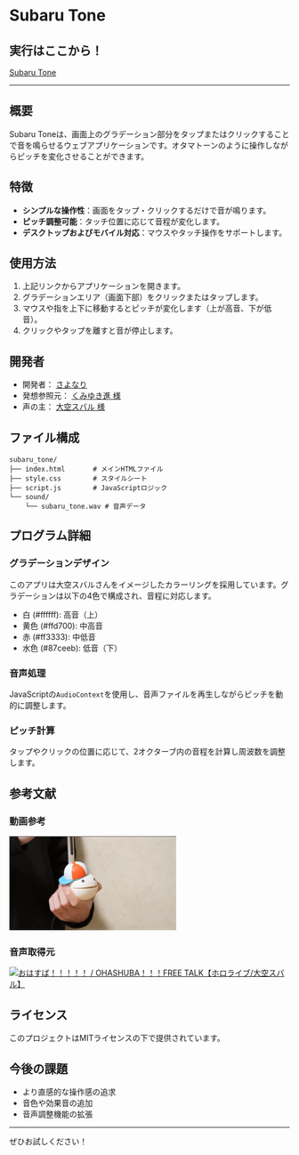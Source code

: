 # Subaru Tone

## 実行はここから！

[Subaru Tone](https://sayonari.github.io/subaru_tone/)

---

## 概要

Subaru Toneは、画面上のグラデーション部分をタップまたはクリックすることで音を鳴らせるウェブアプリケーションです。オタマトーンのように操作しながらピッチを変化させることができます。

## 特徴

- **シンプルな操作性**：画面をタップ・クリックするだけで音が鳴ります。
- **ピッチ調整可能**：タッチ位置に応じて音程が変化します。
- **デスクトップおよびモバイル対応**：マウスやタッチ操作をサポートします。

## 使用方法

1. 上記リンクからアプリケーションを開きます。
2. グラデーションエリア（画面下部）をクリックまたはタップします。
3. マウスや指を上下に移動するとピッチが変化します（上が高音、下が低音）。
4. クリックやタップを離すと音が停止します。

## 開発者

- 開発者： [さよなり](https://x.com/sayonari)
- 発想参照元： [くみゆき進 様](https://x.com/kumiyuki_P)
- 声の主： [大空スバル 様](https://x.com/oozorasubaru)

## ファイル構成

```
subaru_tone/
├── index.html       # メインHTMLファイル
├── style.css        # スタイルシート
├── script.js        # JavaScriptロジック
└── sound/
    └── subaru_tone.wav # 音声データ
```

## プログラム詳細

### グラデーションデザイン

このアプリは大空スバルさんをイメージしたカラーリングを採用しています。グラデーションは以下の4色で構成され、音程に対応します。

- 白 (#ffffff): 高音（上）
- 黄色 (#ffd700): 中高音
- 赤 (#ff3333): 中低音
- 水色 (#87ceeb): 低音（下）

### 音声処理

JavaScriptの`AudioContext`を使用し、音声ファイルを再生しながらピッチを動的に調整します。

### ピッチ計算

タップやクリックの位置に応じて、2オクターブ内の音程を計算し周波数を調整します。

## 参考文献

### 動画参考
<a href="https://www.youtube.com/watch?v=1eFY9CDFBkw" target="_blank">
  <img src="./img/kumiyuki_youtube.png" alt="スバルトーン：くみゆき進" width="300">
</a>

### 音声取得元
<a href="https://www.youtube.com/live/3LA6t9YHsKw?t=1380" target="_blank">
  <img src="./img/subaru_youtube.png" alt="おはすば！！！！！ / OHASHUBA！！！FREE TALK【ホロライブ/大空スバル】" width="300">
</a>

## ライセンス

このプロジェクトはMITライセンスの下で提供されています。

## 今後の課題

- より直感的な操作感の追求
- 音色や効果音の追加
- 音声調整機能の拡張

---

ぜひお試しください！
